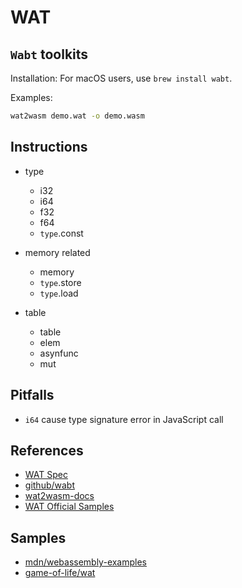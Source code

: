 # WAT

## `Wabt` toolkits

Installation: For macOS users, use `brew install wabt`.

Examples:
```bash
wat2wasm demo.wat -o demo.wasm
```

## Instructions

* type
  - i32
  - i64
  - f32
  - f64
  - `type`.const

* memory related
  - memory
  - `type`.store
  - `type`.load

* table
  - table
  - elem
  - asynfunc
  - mut

## Pitfalls

- `i64` cause type signature error in JavaScript call

## References

- [WAT Spec](https://webassembly.github.io/spec/core/text/index.html)
- [github/wabt](https://github.com/WebAssembly/wabt)
- [wat2wasm-docs](https://webassembly.github.io/wabt/doc/wat2wasm.1.html)
- [WAT Official Samples](https://github.com/WebAssembly/testsuite)

## Samples

- [mdn/webassembly-examples](https://github.com/mdn/webassembly-examples)
- [game-of-life/wat](https://github.com/ColinEberhardt/wasm-game-of-life)
